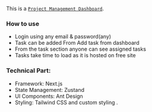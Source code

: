 This is a [`Project Management Dashboard`](https://projectmanagementdashboard-nurulislameees-projects.vercel.app/).

### How to use

<ul>
<Li>Login using any email & password(any)</Li>
<Li>Task can be added From Add task from dashboard </Li>
<Li>From the task section anyone can see assigned tasks</Li>
<Li>Tasks take time to load as it is hosted on free site</Li>
 </ul>

### Technical Part:

<ul>
<Li>Framework: Next.js </Li>
<Li>State Management: Zustand  </Li>
<Li>UI Components:  Ant Design </Li>
<Li>
Styling: Tailwind CSS  and custom styling .</Li>
 </ul>
